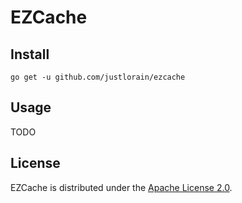 # EZCache

## Install

```shell
go get -u github.com/justlorain/ezcache
```

## Usage

TODO

## License

EZCache is distributed under the [Apache License 2.0](./LICENSE).

